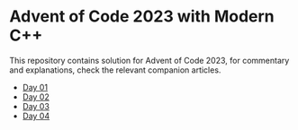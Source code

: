 # Advent of Code 2023 with Modern C++

This repository contains solution for Advent of Code 2023, for commentary and explanations, check the relevant companion articles.

- [Day 01](https://open.substack.com/pub/simontoth/p/daily-bite-of-c-advent-of-code-day?r=1g4l8a&utm_campaign=post&utm_medium=web)
- [Day 02](https://open.substack.com/pub/simontoth/p/daily-bite-of-c-advent-of-code-day-e49?r=1g4l8a&utm_campaign=post&utm_medium=web)
- [Day 03](https://open.substack.com/pub/simontoth/p/daily-bite-of-c-advent-of-code-day-5ab?r=1g4l8a&utm_campaign=post&utm_medium=web)
- [Day 04](https://open.substack.com/pub/simontoth/p/daily-bite-of-c-advent-of-code-day-677?r=1g4l8a&utm_campaign=post&utm_medium=web)